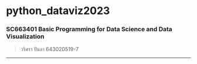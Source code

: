 # python_dataviz2023
### SC663401 Basic Programming for Data Science and Data Visualization
> วริศรา ปันลา 643020519-7
------------------------
